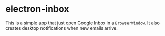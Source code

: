 # electron-inbox
This is a simple app that just open Google Inbox in a `BrowserWindow`. It also creates desktop notifications when new emails arrive.

